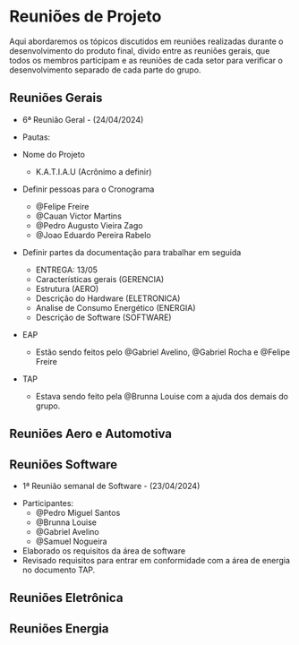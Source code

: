 # Reuniões de Projeto

Aqui abordaremos os tópicos discutidos em reuniões realizadas durante o desenvolvimento do produto final, divido entre as reuniões gerais, que todos os membros participam e as reuniões de cada setor para verificar o desenvolvimento separado de cada parte do grupo.

## Reuniões Gerais

* 6ª Reunião Geral - (24/04/2024)

- Pautas:

- Nome do Projeto
    - K.A.T.I.A.U (Acrônimo a definir)
- Definir pessoas para o Cronograma
    - @Felipe Freire
    - @Cauan Victor Martins
    - @Pedro Augusto Vieira Zago
    - @Joao Eduardo Pereira Rabelo
- Definir partes da documentação para trabalhar em seguida
    - ENTREGA: 13/05
    - Características gerais (GERENCIA)
    - Estrutura (AERO)
    - Descrição do Hardware (ELETRONICA)
    - Analise de Consumo Energético (ENERGIA)
    - Descrição de Software (SOFTWARE)
- EAP
    - Estão sendo feitos pelo @Gabriel Avelino, @Gabriel Rocha e @Felipe Freire
- TAP
    - Estava sendo feito pela @Brunna Louise com a ajuda dos demais do grupo.
## Reuniões Aero e Automotiva

## Reuniões Software
* 1ª Reunião semanal de Software - (23/04/2024)
- Participantes:
    - @Pedro Miguel Santos
    - @Brunna Louise
    - @Gabriel Avelino
    - @Samuel Nogueira
- Elaborado os requisitos da área de software
- Revisado requisitos para entrar em conformidade com a área de energia no documento TAP.
## Reuniões Eletrônica

## Reuniões Energia